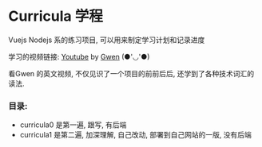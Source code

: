 # Curricula 学程
Vuejs Nodejs 系的练习项目, 可以用来制定学习计划和记录进度

学习的视频链接: [Youtube](https://www.youtube.com/playlist?list=PLFBirL3MAv2-c8VpBJMvH8Hci975MLVU1) by [Gwen](https://github.com/gwenf) (●'◡'●)

看Gwen 的英文视频, 不仅见识了一个项目的前前后后, 还学到了各种技术词汇的读法.

### 目录:
- curricula0 是第一遍, 跟写, 有后端
- curricula1 是第二遍, 加深理解, 自己改动, 部署到自己网站的一版, 没有后端